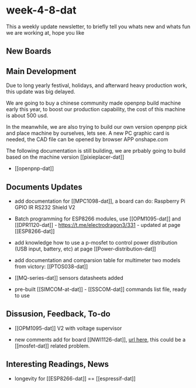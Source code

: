 
# week-4-8-dat

This a weekly update newsletter, to briefly tell you whats new and whats fun we are working at, hope you like

## New Boards

## Main Development 

Due to long yearly festival, holidays, and afterward heavy production work, this update was big delayed. 

We are going to buy a chinese community made openpnp build machine early this year, to boost our production capability, the cost of this machine is about 500 usd. 

In the meanwhile, we are also trying to build our own version openpnp pick and place machine by ourselves, lets see. A new PC graphic card is needed, the CAD file can be opened by browser APP onshape.com

The following documentation is still building, we are prbably going to build based on the machine version [[pixieplacer-dat]]

- [[openpnp-dat]]

## Documents Updates

- add documentation for [[MPC1098-dat]], a board can do: Raspberry Pi GPIO IR RS232 Shield V2

- Batch programming for ESP8266 modules, use [[OPM1095-dat]] and [[DPR1120-dat]] - https://t.me/electrodragon3/331 - updated at page [[ESP8266-dat]]

- add knowledge how to use a p-mosfet to control power distribution (USB input, battery, etc) at page [[Power-distribution-dat]]

- add documentation and comparsion table for multimeter two models from victory: [[PTOS038-dat]]

- [[MQ-series-dat]] sensors datasheets added 

- pre-built [[SIMCOM-at-dat]] - [[SSCOM-dat]] commands list file, ready to use 

## Dissusion, Feedback, To-do

- [[OPM1095-dat]] V2 with voltage supervisor

- new comments add for board [[NWI1126-dat]], [url here](https://www.electrodragon.com/product/esp-led-strip-board/), this could be a [[mosfet-dat]] related problem. 



## Interesting Readings, News

- longevity for [[ESP8266-dat]] == [[espressif-dat]]



